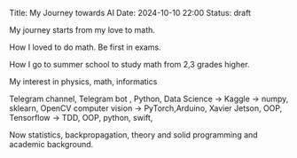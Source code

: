 Title: My Journey towards AI
Date: 2024-10-10 22:00
Status: draft
<!-- Modified: 2000-00-00 00:00 -->
<!-- Category: Lifestyle, AI, IT, Arabic -->


My journey starts from my love to math. 

How I loved to do math. Be first in exams. 

How I go to summer school to study math from 2,3 grades higher. 


My interest in physics, math, informatics

Telegram channel, Telegram bot , Python, Data Science -> Kaggle -> numpy, sklearn, OpenCV computer vision -> PyTorch,Arduino, Xavier Jetson, OOP, Tensorflow -> TDD, OOP, python, swift, 

Now statistics, backpropagation, theory and solid programming and academic background. 